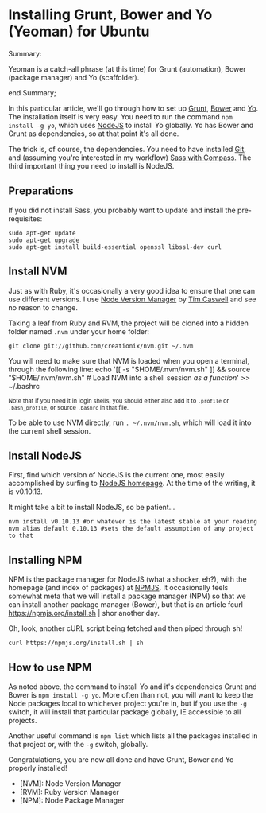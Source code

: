 # Installing Grunt, Bower and Yo (Yeoman) for Ubuntu

Summary:

Yeoman is a catch-all phrase (at this time) for Grunt (automation), Bower (package manager) and Yo (scaffolder).

end Summary;

In this particular article, we'll go through how to set up [Grunt](http://gruntjs.com/), [Bower](http://bower.io/) and [Yo](http://yeoman.io/). The installation itself is very easy. You need to run the command `npm install -g yo`, which uses [NodeJS](http://nodejs.org/) to install Yo globally. Yo has Bower and Grunt as dependencies, so at that point it's all done.

The trick is, of course, the dependencies. You need to have installed [Git](/articles/git-and-github-on-ubuntu), and (assuming you're interested in my workflow) [Sass with Compass](/articles/installing-sass-and-compass-on-ubuntu). The third important thing you need to install is NodeJS.

## Preparations

If you did not install Sass, you probably want to update and install the pre-requisites:

    sudo apt-get update
    sudo apt-get upgrade
    sudo apt-get install build-essential openssl libssl-dev curl

## Install NVM
Just as with Ruby, it's occasionally a very good idea to ensure that one can use different versions. I use [Node Version Manager](https://github.com/creationix/nvm) by [Tim Caswell](https://github.com/creationix) and see no reason to change.

Taking a leaf from Ruby and RVM, the project will be cloned into a hidden folder named `.nvm` under your home folder:

    git clone git://github.com/creationix/nvm.git ~/.nvm

You will need to make sure that NVM is loaded when you open a terminal, through the following line:
    echo '[[ -s "$HOME/.nvm/nvm.sh" ]] && source "$HOME/.nvm/nvm.sh" # Load NVM into a shell session *as a function*' >> ~/.bashrc

<small>Note that if you need it in login shells, you should either also add it to `.profile` or `.bash_profile`, or source `.bashrc` in that file.</small>

To be able to use NVM directly, run `. ~/.nvm/nvm.sh`, which will load it into the current shell session.

## Install NodeJS
First, find which version of NodeJS is the current one, most easily accomplished by surfing to [NodeJS homepage](http://nodejs.org/). At the time of the writing, it is v0.10.13.

It might take a bit to install NodeJS, so be patient...

    nvm install v0.10.13 #or whatever is the latest stable at your reading
    nvm alias default 0.10.13 #sets the default assumption of any project to that

## Installing NPM
NPM is the package manager for NodeJS (what a shocker, eh?), with the homepage (and index of packages) at [NPMJS](https://npmjs.org/). It occasionally feels somewhat meta that we will install a package manager (NPM) so that we can install another package manager (Bower), but that is an article fcurl https://npmjs.org/install.sh | shor another day.

Oh, look, another cURL script being fetched and then piped through sh!

    curl https://npmjs.org/install.sh | sh

## How to use NPM
As noted above, the command to install Yo and it's dependencies Grunt and Bower is `npm install -g yo`. More often than not, you will want to keep the Node packages local to whichever project you're in, but if you use the `-g` switch, it will install that particular package globally, IE accessible to all projects. 

Another useful command is `npm list` which lists all the packages installed in that project or, with the `-g` switch, globally.

Congratulations, you are now all done and have Grunt, Bower and Yo properly installed!

* [NVM]: Node Version Manager
* [RVM]: Ruby Version Manager
* [NPM]: Node Package Manager
